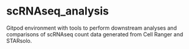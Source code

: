 # scRNAseq_analysis
Gitpod environment with tools to perform downstream analyses and comparisons of scRNAseq count data generated from Cell Ranger and STARsolo.
